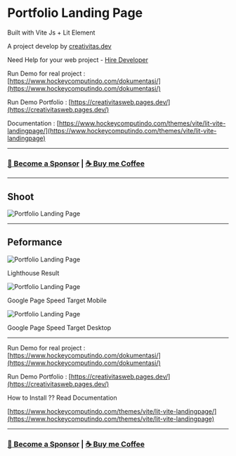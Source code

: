 # Portfolio Landing Page

Built with Vite Js + Lit Element

A project develop by [creativitas.dev](https://creativitas.dev)

Need Help for your web project - [Hire Developer](https://www.hockeycomputindo.com/en/jamstack/)

Run Demo for real project : [https://www.hockeycomputindo.com/dokumentasi/](https://www.hockeycomputindo.com/dokumentasi/)

Run Demo Portfolio : [https://creativitasweb.pages.dev/](https://creativitasweb.pages.dev/)

Documentation :
[https://www.hockeycomputindo.com/themes/vite/lit-vite-landingpage/](https://www.hockeycomputindo.com/themes/vite/lit-vite-landingpage)

---

### [🚀 Become a Sponsor](https://github.com/sponsors/mesinkasir) | [☕ Buy me Coffee](https://www.paypal.com/cgi-bin/webscr?cmd=_s-xclick&hosted_button_id=JVZVXBC4N9DAN)

---

## Shoot

![Portfolio Landing Page](https://blogger.googleusercontent.com/img/b/R29vZ2xl/AVvXsEhFJgiMW3NL6H2_EShvcE9a_tT572NDxPOj-IfHW6PjawGJ9zsq9sKUriXrtZfk51T_VJ3loMVuBrViGBrDIK3tJcFmaR6uL8_KYyAKd3AmHjW_P3XKzvEh2SSwvN52rY5qVZWdvNKxhCBhLsJGi-fP0zXTS1N-zjFmIPuIwaWMfWzV41Fad9wBCFSK8NE/s16000/Vite%20JS%20+%20Lit%20Element.jpg)

---

## Peformance

![Portfolio Landing Page](https://blogger.googleusercontent.com/img/b/R29vZ2xl/AVvXsEiJ_55X1OSXSsSFn6eTPjtQvjzO1AojUOi6sfM1Q8d2gxKBHdXp4kNmyHUk8v220oU8mI9ZdjHtA15Grhz7skZJDfzI32mmt4Jsq_Maky3Rp-p6fTN8ryXIQ8NgosRtbDAq_UmKXaECVtqttUNQsWfeanrxhZJIVOMzUYgNNq_CEEtmCEeHkaLjvSNvlDE/s16000/scrnli_6_16_2024_1-15-38%20AM.png)

Lighthouse Result

![Portfolio Landing Page](https://blogger.googleusercontent.com/img/b/R29vZ2xl/AVvXsEgaOGxsilxnf_iZL3ZlGDKlBAwBxZOJ8xLQjJ2XzpE0P3cO0AIxRa2D2bckIgiaxCRC90JyqR_PcQ_MR4WkhAFAPE2uwoYtZhNxaZ6GY7jbTzV9bBQWWskf9wLwEtFCo2z4f_acHkuHhXyQCdi4gSFeFI_EzFHaji8TYmS3SOpdl1o5R4KUhHgEi-DbzSE/s16000/scrnli_6_16_2024_1-21-30%20AM.png)

Google Page Speed Target Mobile

![Portfolio Landing Page](https://blogger.googleusercontent.com/img/b/R29vZ2xl/AVvXsEiDvE8dOvvRw-7ZvjB9nVdP1eTRxrGerlq9IWDKllQvpm5YhM3QHzbHfudI7CHekq017ZbDBicppGd9pV-y7RQ4nSd_MlPobEw-htNMcTQTmApopqx3mxc0XLttxltnNvHseOKL4ME_aptP1m8LHeyBMBGJl_iKIZRZ8gTrowO5F3QHPtb4JspWlFp3p1E/s16000/scrnli_6_16_2024_1-21-06%20AM.png)

Google Page Speed Target Desktop

---

Run Demo for real project : [https://www.hockeycomputindo.com/dokumentasi/](https://www.hockeycomputindo.com/dokumentasi/)

Run Demo Portfolio : [https://creativitasweb.pages.dev/](https://creativitasweb.pages.dev/)

How to Install ?? Read Documentation

[https://www.hockeycomputindo.com/themes/vite/lit-vite-landingpage/](https://www.hockeycomputindo.com/themes/vite/lit-vite-landingpage)

---

### [🚀 Become a Sponsor](https://github.com/sponsors/mesinkasir) | [☕ Buy me Coffee](https://www.paypal.com/cgi-bin/webscr?cmd=_s-xclick&hosted_button_id=JVZVXBC4N9DAN)
